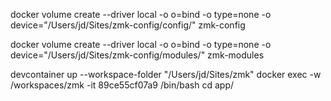 docker volume create --driver local -o o=bind -o type=none -o device="/Users/jd/Sites/zmk-config/config/" zmk-config

docker volume create --driver local -o o=bind -o type=none -o device="/Users/jd/Sites/zmk-config/modules/" zmk-modules


devcontainer up --workspace-folder "/Users/jd/Sites/zmk"
docker exec -w /workspaces/zmk -it 89ce55cf07a9 /bin/bash
cd app/


